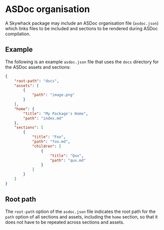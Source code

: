 # ASDoc organisation

A Skywhack package may include an ASDoc organisation file (`asdoc.json`) which links files to be included and sections to be rendered during ASDoc compilation.

## Example

The following is an example `asdoc.json` file that uses the `docs` directory for the ASDoc assets and sections:

```json
{
    "root-path": "docs",
    "assets": [
        {
            "path": "image.png"
        }
    ],
    "home": {
        "title": "My Package's Home",
        "path": "index.md"
    },
    "sections": [
        {
            "title": "Foo",
            "path": "foo.md",
            "children": [
                {
                    "title": "Qux",
                    "path": "qux.md"
                }
            ]
        }
    ]
}
```

## Root path

The `root-path` option of the `asdoc.json` file indicates the root path for the `path` option of all sections and assets, including the `home` section, so that it does not have to be repeated across sections and assets.
